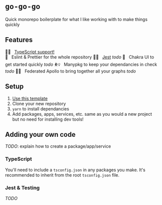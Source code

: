 # `go-go-go`

Quick monorepo boilerplate for what I like working with to make things quickly

## Features

:surfing_woman: &nbsp; [TypeScript support!](#typescript)<br>
:cartwheeling: &nbsp; Eslint & Prettier for the whole repository
:woman_juggling: &nbsp; [Jest](#jest--testing) _todo_
:person_fencing: &nbsp; Chakra UI to get started quickly _todo_
:basketball_woman: &nbsp; Manypkg to keep your dependancies in check _todo_
:women_wrestling: &nbsp; Federated Apollo to bring together all your graphs _todo_

## Setup

1. [Use this template](https://github.com/jacklynrose/go-go-go/generate)
2. Clone your new repository
3. `yarn` to install dependancies
4. Add packages, apps, services, etc. same as you would a new project but no need for installing dev tools!

## Adding your own code

_TODO_: explain how to create a package/app/service

### TypeScript

You'll need to include a `tsconfig.json` in any packages you make. It's recommended to inherit from the root `tsconfig.json` file.

### Jest & Testing

_TODO_
